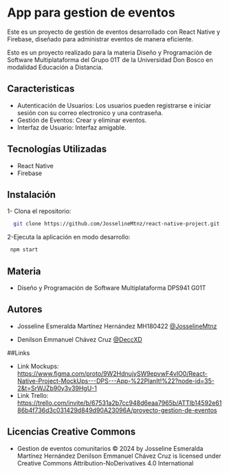 
# App para gestion de eventos

Este es un proyecto de gestión de eventos desarrollado con React Native y Firebase, diseñado para administrar eventos de manera eficiente. 

Esto es un proyecto realizado para la materia Diseño y Programación de Software Multiplataforma del Grupo 01T de la Universidad Don Bosco en modalidad Educación a Distancia.



## Caracteristicas

- Autenticación de Usuarios: Los usuarios pueden registrarse e iniciar sesión con su correo electronico y una contraseña.
- Gestión de Eventos: Crear y eliminar eventos. 
- Interfaz de Usuario: Interfaz amigable.

## Tecnologías Utilizadas

- React Native
- Firebase




## Instalación
1- Clona el repositorio:
```bash
  git clone https://github.com/JosselineMtnz/react-native-project.git
```

2-Ejecuta la aplicación en modo desarrollo:
```bash
 npm start
```

## Materia
- Diseño y Programación de Software Multiplataforma DPS941 G01T

## Autores

- Josseline Esmeralda Martínez Hernández MH180422 [@JosselineMtnz](https://github.com/JosselineMtnz)

- Denilson Emmanuel Chávez Cruz [@DeccXD](https://github.com/DeccXD)

##Links
- Link Mockups: https://www.figma.com/proto/9W2HdnujySW9epvwF4vIO0/React-Native-Project-MockUps---DPS---App-%22PlanIt!%22?node-id=35-2&t=SrWJZb90y3v39HgU-1
- Link Trello: https://trello.com/invite/b/67531a2b7cc948d6eaa7965b/ATTIb14592e6186b4f736d3c031429d849d90A23096A/proyecto-gestion-de-eventos


## Licencias Creative Commons
-  Gestion de eventos comunitarios © 2024 by Josseline Esmeralda Martínez Hernández Denilson Emmanuel Chávez Cruz is licensed under Creative Commons Attribution-NoDerivatives 4.0 International
